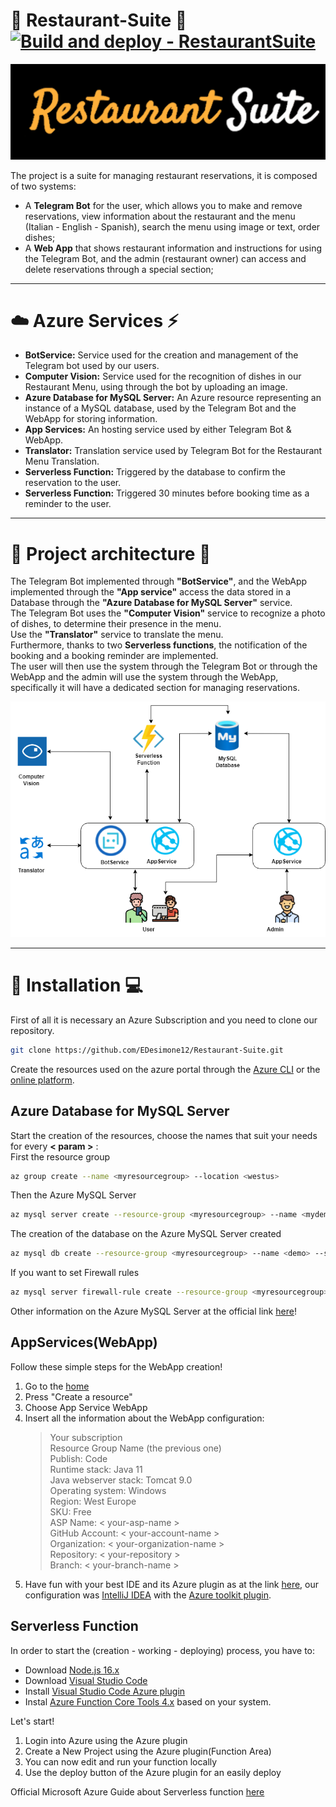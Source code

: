 # :fork_and_knife: Restaurant-Suite :wine_glass: [![Build and deploy - RestaurantSuite](https://github.com/EDesimone12/Restaurant-Suite/actions/workflows/develop_restaurantsuite.yml/badge.svg)](https://github.com/EDesimone12/Restaurant-Suite/actions/workflows/develop_restaurantsuite.yml)

<img src="https://github.com/EDesimone12/Restaurant-Suite/blob/main/readmeIMG/logo.png" alt="Restaurant-Suite logo">

The project is a suite for managing restaurant reservations, it is composed of two systems:
* A __Telegram Bot__ for the user, which allows you to make and remove reservations, view information about the restaurant and the menu (Italian - English - Spanish), search the menu using image or text, order dishes;
* A __Web App__ that shows restaurant information and instructions for using the Telegram Bot, and the admin (restaurant owner) can access and delete reservations through a special section;
---
#  :cloud: Azure Services :zap:
* __BotService:__ Service used for the creation and management of the Telegram bot used by our users. 
* __Computer Vision:__ Service used for the recognition of dishes in our Restaurant Menu, using through the bot by uploading an image.
* __Azure Database for MySQL Server:__ An Azure resource representing an instance of a MySQL database, used by the Telegram Bot and the WebApp for storing information.
* __App Services:__ An hosting service used by either Telegram Bot & WebApp.
* __Translator:__ Translation service used by Telegram Bot for the Restaurant Menu Translation.
* __Serverless Function:__ Triggered by the database to confirm the reservation to the user.
* __Serverless Function:__ Triggered 30 minutes before booking time as a reminder to the user.

---

# :wrench: Project architecture :nut_and_bolt:
The Telegram Bot implemented through __"BotService"__, and the WebApp implemented through the __"App service"__ access the data stored in a Database through the __"Azure Database for MySQL Server"__ service.  
The Telegram Bot uses the __"Computer Vision"__ service to recognize a photo of dishes, to determine their presence in the menu.  
Use the __"Translator"__ service to translate the menu.  
Furthermore, thanks to two __Serverless functions__, the notification of the booking and a booking reminder are implemented.  
The user will then use the system through the Telegram Bot or through the WebApp and the admin will use the system through the WebApp, specifically it will have a dedicated section for managing reservations.   

<img src="https://github.com/EDesimone12/Restaurant-Suite/blob/main/readmeIMG/CloudArchi.drawio.png" alt="Project architecture">

---
# :rocket: Installation :computer:
First of all it is necessary an Azure Subscription and you need to clone our repository.   
```bash
git clone https://github.com/EDesimone12/Restaurant-Suite.git
```
Create the resources used on the azure portal through the [Azure CLI](https://docs.microsoft.com/it-it/cli/azure/install-azure-cli) or the [online platform](https://azure.microsoft.com/en-gb/account/).


## Azure Database for MySQL Server
Start the creation of the resources, 
choose the names that suit your needs for every __< param >__ :     
First the resource group
```bash
az group create --name <myresourcegroup> --location <westus>
```
Then the Azure MySQL Server
```bash
az mysql server create --resource-group <myresourcegroup> --name <mydemoserver> --location westus --admin-user <myadmin> --admin-password <server_admin_password> --sku-name GP_Gen5_2
```
The creation of the database on the Azure MySQL Server created
```bash
az mysql db create --resource-group <myresourcegroup> --name <demo> --server-name <mydemoserver>
```

If you want to set Firewall rules
```bash
az mysql server firewall-rule create --resource-group <myresourcegroup> --server <mydemoserver> --name <AllowMyIP> --start-ip-address <192.168.0.1> --end-ip-address <192.168.0.1>
```
Other information on the Azure MySQL Server at the official link [here](https://docs.microsoft.com/en-gb/azure/mysql/quickstart-create-mysql-server-database-using-azure-cli)!   

## AppServices(WebApp)
Follow these simple steps for the WebApp creation!
1.  Go to the [home](https://portal.azure.com/#home)   
2.  Press "Create a resource"   
3.  Choose App Service WebApp  
4.  Insert all the information about the WebApp configuration:
    > Your subscription      
    > Resource Group Name (the previous one)     
    > Publish: Code    
    > Runtime stack: Java 11    
    > Java webserver stack: Tomcat 9.0    
    > Operating system: Windows    
    > Region: West Europe    
    > SKU: Free    
    > ASP Name: < your-asp-name >    
    > GitHub Account: < your-account-name >    
    > Organization:  < your-organization-name >    
    > Repository: < your-repository >    
    > Branch: < your-branch-name >    
5. Have fun with your best IDE and its Azure plugin as at the link [here](https://docs.microsoft.com/en-gb/azure/app-service/quickstart-java?tabs=tomcat&pivots=platform-windows), our configuration was [IntelliJ IDEA](https://www.jetbrains.com/idea/download/#section=windows) with the [Azure toolkit plugin](https://plugins.jetbrains.com/plugin/8053-azure-toolkit-for-intellij/).
## Serverless Function
 In order to start the (creation - working - deploying)  process, you have to:
  * Download [Node.js 16.x](https://nodejs.org/en/download/releases/)
  * Download [Visual Studio Code](https://code.visualstudio.com)
  * Install [Visual Studio Code Azure plugin](https://marketplace.visualstudio.com/items?itemName=ms-azuretools.vscode-azurefunctions)
  * Instal [Azure Function Core Tools 4.x](https://docs.microsoft.com/it-it/azure/azure-functions/functions-run-local?tabs=v4%2Cwindows%2Ccsharp%2Cportal%2Cbash#install-the-azure-functions-core-tools) based on your system.     

  Let's start!
  
  1. Login into Azure using the Azure plugin    
  2. Create a New Project using the Azure plugin(Function Area)    
  3. You can now edit and run your function locally    
  4. Use the deploy button of the Azure plugin for an easily deploy
  
 Official Microsoft Azure Guide about Serverless function [here](https://docs.microsoft.com/it-it/azure/azure-functions/create-first-function-vs-code-node)
  

